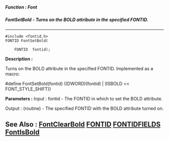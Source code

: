 ##### Function : Font
##### FontSetBold - Turns on the BOLD attribute in the specified FONTID.
---
```
#include <fontid.h>
FONTID FontSetBold(

	FONTID  fontid);
```
**Description :**

Turns on the BOLD attribute in the specified FONTID.  Implemented as a macro:

#define FontSetBold(fontid) ((DWORD)(fontid) | (ISBOLD << FONT_STYLE_SHIFT))

**Parameters :**
Input :
fontid  -  The FONTID in which to set the BOLD attribute.


Output :
(routine)  -  The specified FONTID with the BOLD attribute turned on.



**See Also :**
[FontClearBold](/domino-c-api-docs/reference/Func/FontClearBold)
[FONTID](/domino-c-api-docs/reference/Data/FONTID)
[FONTIDFIELDS](/domino-c-api-docs/reference/Data/FONTIDFIELDS)
[FontIsBold](/domino-c-api-docs/reference/Func/FontIsBold)
---
